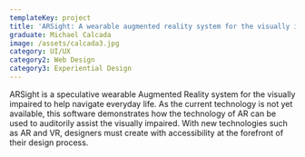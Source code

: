```yaml
---
templateKey: project
title: 'ARSight: A wearable augmented reality system for the visually impaired'
graduate: Michael Calcada
image: /assets/calcada3.jpg
category: UI/UX
category2: Web Design
category3: Experiential Design
---
```

ARSight is a speculative wearable Augmented Reality system for the visually impaired to help navigate everyday life. As the current technology is not yet available, this software demonstrates how the technology of AR can be used to auditorily assist the visually impaired. With new technologies such as AR and VR, designers must create with accessibility at the forefront of their design process.
